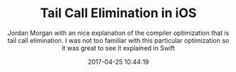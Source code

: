 ---
title: "Tail Call Elimination in iOS"
subtitle: "Jordan Morgan with an nice explanation of the compiler optimization that is tail call elimination. I was not too familiar with this particular optimization so it was great to see it explained in Swift"
tags: ["iOS"," compiler"]
link: "https://medium.com/the-traveled-ios-developers-guide/tail-call-elimination-in-ios-7a5f491e4273"
date: "2017-04-25 10:44:19"
---